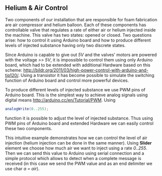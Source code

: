 ## Helium & Air Control
Two components of our installation that are responsible for foam fabrication are air compressor and helium balloon. Each of these components has controllable valve that regulates a rate of either air or helium injected inside the machine. This valve has two states: opened or closed. Two questions arise: how to control it using Arduino board and how to produce different levels of injected substance having only two discrete states.

Since Arduino is capable to give out *5V* and the valves' motors are powered with the voltage *>> 5V*, it is impossible to control them using only Arduino board, which had to be extended with additional Hardware based on this scheme: http://bildr.org/2011/03/high-power-control-with-arduino-and-tip120/. Using a transistor it has become possible to simulate the switching function of Arduino board and control more powerful devices.

To produce different levels of injected substance we use PWM pins of Arduino board. This is the simplest way to achieve analog signals using digital means http://arduino.cc/en/Tutorial/PWM. Using
```java
analogWrite(0..255);
```
function it is possible to adjust the level of injected substance. Thus using PWM pins of Arduino board and extended Hardware we can easily control these two components.

This intuitive example demonstrates how we can control the level of air injection (helium injection can be done in the same manner). Using **Slider** element we choose how much air we want to inject using a rate *0..255*. Then we can send this value to Arduino using serial connection and a simple protocol which allows to detect when a complete message is received (in this case we send the PWM value and as an end delimiter we use char *a = air*).

